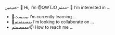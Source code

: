 ءميمين- 👋 Hi, I’m @QWTJO
ممثم- 👀 I’m interested in ...
- 🌱ىيىميمث I’m currently learning ...
- 💞️ىمصمثمثم I’m looking to collaborate on ...
- مممصمثم📫 How to reach me ...

<!---
QWTJO/QWTJO is a ✨ special ✨ repository because its `README.md` (this file) appears on your GitHub profile.
You can click the Preview link to take a look at your changes.
--->
